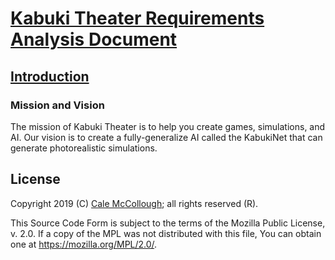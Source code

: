 # [Kabuki Theater Requirements Analysis Document](../readme.md)

## [Introduction](./readme.md)

### Mission and Vision

The mission of Kabuki Theater is to help you create games, simulations, and AI. Our vision is to create a fully-generalize AI called the KabukiNet that can generate photorealistic simulations.

## License

Copyright 2019 (C) [Cale McCollough](https://calemccollough.github.io); all rights reserved (R).

This Source Code Form is subject to the terms of the Mozilla Public License, v. 2.0. If a copy of the MPL was not distributed with this file, You can obtain one at <https://mozilla.org/MPL/2.0/>.

